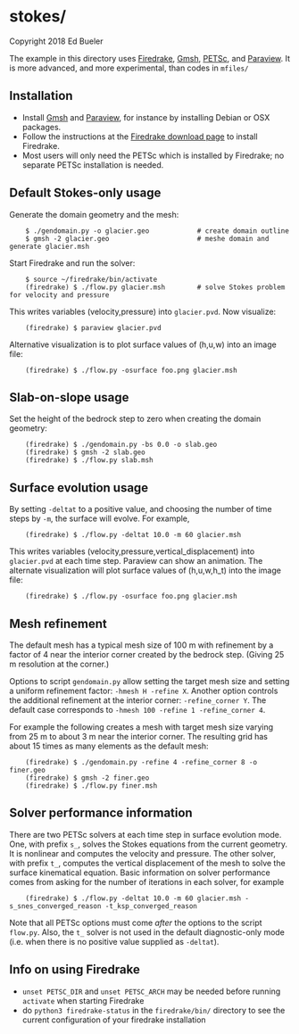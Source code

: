 stokes/
=======

Copyright 2018 Ed Bueler

The example in this directory uses [Firedrake](https://www.firedrakeproject.org/), [Gmsh](http://gmsh.info/), [PETSc](http://www.mcs.anl.gov/petsc/), and [Paraview](https://www.paraview.org/).  It is more advanced, and more experimental, than codes in `mfiles/`

Installation
------------

  * Install [Gmsh](http://gmsh.info/) and [Paraview](https://www.paraview.org/),
    for instance by installing Debian or OSX packages.
  * Follow the instructions at the
    [Firedrake download page](https://www.firedrakeproject.org/download.html)
    to install Firedrake.
  * Most users will only need the PETSc which is installed by Firedrake; no
    separate PETSc installation is needed.

Default Stokes-only usage
-------------------------

Generate the domain geometry and the mesh:

        $ ./gendomain.py -o glacier.geo            # create domain outline
        $ gmsh -2 glacier.geo                      # meshe domain and generate glacier.msh

Start Firedrake and run the solver:

        $ source ~/firedrake/bin/activate
        (firedrake) $ ./flow.py glacier.msh        # solve Stokes problem for velocity and pressure

This writes variables (velocity,pressure) into `glacier.pvd`.  Now visualize:

        (firedrake) $ paraview glacier.pvd

Alternative visualization is to plot surface values of (h,u,w) into an image file:

        (firedrake) $ ./flow.py -osurface foo.png glacier.msh

Slab-on-slope usage
-------------------

Set the height of the bedrock step to zero when creating the domain geometry:

        (firedrake) $ ./gendomain.py -bs 0.0 -o slab.geo
        (firedrake) $ gmsh -2 slab.geo
        (firedrake) $ ./flow.py slab.msh

Surface evolution usage
-----------------------

By setting `-deltat` to a positive value, and choosing the number of time steps by `-m`, the surface will evolve.  For example,

        (firedrake) $ ./flow.py -deltat 10.0 -m 60 glacier.msh

This writes variables (velocity,pressure,vertical\_displacement) into `glacier.pvd` at each time step.  Paraview can show an animation.  The alternate visualization will plot surface values of (h,u,w,h_t) into the image file:

        (firedrake) $ ./flow.py -osurface foo.png glacier.msh

Mesh refinement
---------------

The default mesh has a typical mesh size of 100 m with refinement by a factor of 4 near the interior corner created by the bedrock step.  (Giving 25 m resolution at the corner.)

Options to script `gendomain.py` allow setting the target mesh size and setting a uniform refinement factor: `-hmesh H -refine X`.  Another option controls the additional refinement at the interior corner: `-refine_corner Y`.  The default case corresponds to `-hmesh 100 -refine 1 -refine_corner 4`.

For example the following creates a mesh with target mesh size varying from 25 m to about 3 m near the interior corner.  The resulting grid has about 15 times as many elements as the default mesh:

        (firedrake) $ ./gendomain.py -refine 4 -refine_corner 8 -o finer.geo
        (firedrake) $ gmsh -2 finer.geo
        (firedrake) $ ./flow.py finer.msh

Solver performance information
------------------------------

There are two PETSc solvers at each time step in surface evolution mode.  One, with prefix `s_`, solves the Stokes equations from the current geometry.  It is nonlinear and computes the velocity and pressure.  The other solver, with prefix `t_`, computes the vertical displacement of the mesh to solve the surface kinematical equation.  Basic information on solver performance comes from asking for the number of iterations in each solver, for example

        (firedrake) $ ./flow.py -deltat 10.0 -m 60 glacier.msh -s_snes_converged_reason -t_ksp_converged_reason

Note that all PETSc options must come _after_ the options to the script `flow.py`.  Also, the `t_` solver is not used in the default diagnostic-only mode (i.e. when there is no positive value supplied as `-deltat`).

Info on using Firedrake
-----------------------

  * `unset PETSC_DIR` and `unset PETSC_ARCH` may be needed before running `activate` when starting Firedrake
  * do `python3 firedrake-status` in the `firedrake/bin/` directory to see the current configuration of your firedrake installation

